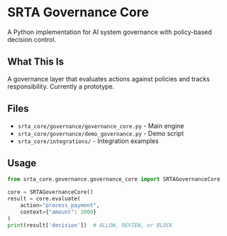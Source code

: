 # SRTA Governance Core

A Python implementation for AI system governance with policy-based decision control.

## What This Is

A governance layer that evaluates actions against policies and tracks responsibility. Currently a prototype.

## Files

- `srta_core/governance/governance_core.py` - Main engine
- `srta_core/governance/demo_governance.py` - Demo script
- `srta_core/integrations/` - Integration examples

## Usage

```python
from srta_core.governance.governance_core import SRTAGovernanceCore

core = SRTAGovernanceCore()
result = core.evaluate(
    action="process_payment",
    context={"amount": 1000}
)
print(result['decision'])  # ALLOW, REVIEW, or BLOCK
